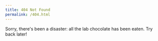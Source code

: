 ```yaml
---
title: 404 Not Found
permalink: /404.html
---
```


Sorry, there's been a disaster: all the lab chocolate has been eaten. Try back later!
